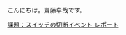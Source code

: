 こんにちは。齋藤卓哉です。

[課題：スイッチの切断イベント レポート](https://github.com/handai-trema/hello-trema-Takuya-Saitoh/blob/master/report.md)
